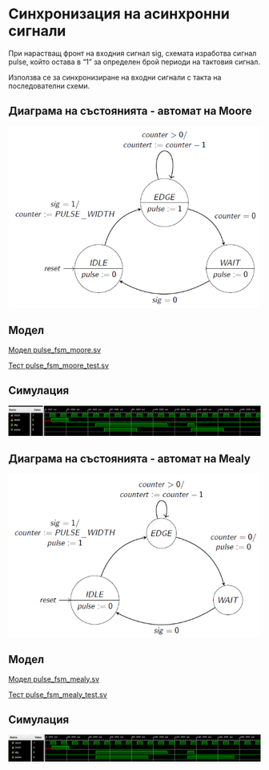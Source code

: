 # Синхронизация на асинхронни сигнали

При нарастващ фронт на входния сигнал sig, схемата изработва сигнал pulse, който остава в “1” за определен брой периоди на тактовия сигнал.

Използва се за синхронизиране на входни сигнали с такта на последователни схеми.

## Диаграма на състоянията - автомат на Moore
![](fig/pulse_fsm_moore.png)

## Модел
[Mодел pulse_fsm_moore.sv](pulse_fsm_moore.sv)

[Тест pulse_fsm_moore_test.sv](pulse_fsm_moore_test.sv)

## Симулация
![](fig/pulse_fsm_moore_sim.png)


## Диаграма на състоянията - автомат на Mealy
![](fig/pulse_fsm_mealy.png)

## Модел
[Mодел pulse_fsm_mealy.sv](pulse_fsm_mealy.sv)

[Тест pulse_fsm_mealy_test.sv](pulse_fsm_mealy_test.sv)

## Симулация
![](fig/pulse_fsm_mealy_sim.png)
